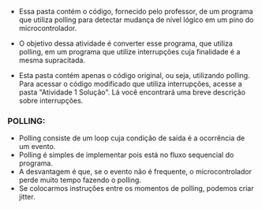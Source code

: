 *	Essa pasta contém o código, fornecido pelo professor, de um 
	programa que utiliza polling para detectar mudança de nível
	lógico em um pino do microcontrolador.
	
*	O objetivo dessa atividade é converter esse programa, que utiliza polling, em um
	programa que utilize interrupções cuja finalidade é a mesma supracitada.

*	Esta pasta contém apenas o código original, ou seja, utilizando polling. 
	Para acessar o código modificado que utiliza interrupções, acesse a pasta
	"Atividade 1 Solução". Lá você encontrará uma breve descrição sobre interrupções. 

### POLLING:

*	Polling consiste de um loop cuja condição de saída é a ocorrência de um evento.
*	Polling é simples de implementar pois está no fluxo sequencial do programa.
*	A desvantagem é que, se o evento não é frequente, o microcontrolador perde muito tempo fazendo o polling.
*	Se colocarmos instruções entre os momentos de polling, podemos criar jitter.

